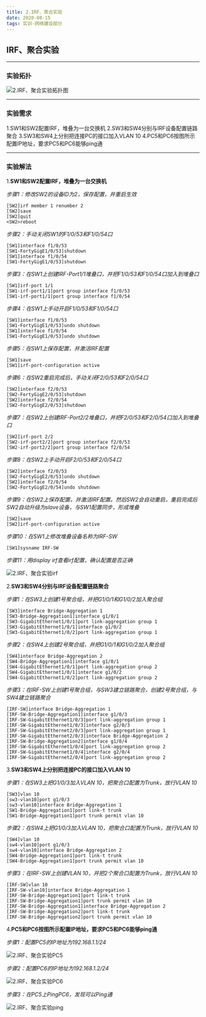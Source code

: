 ```yaml
---
title: 2.IRF、聚合实验
date: 2020-08-15
tags: 实训-网络建设部分
---
```


## IRF、聚合实验
---
### 实验拓扑
![2.IRF、聚合实验拓扑图](https://frankcao3-picgo.oss-cn-shenzhen.aliyuncs.com/img/2.IRF%E3%80%81%E8%81%9A%E5%90%88%E5%AE%9E%E9%AA%8C%E6%8B%93%E6%89%91%E5%9B%BE.PNG)

---
### 实验需求
1.SW1和SW2配置IRF，堆叠为一台交换机
2.SW3和SW4分别与IRF设备配置链路聚合
3.SW3和SW4上分别把连接PC的接口加入VLAN 10
4.PC5和PC6按图所示配置IP地址，要求PC5和PC6能够ping通

---
### 实验解法
1.**SW1和SW2配置IRF，堆叠为一台交换机**

*步骤1：修改SW2的设备ID为2，保存配置，并重启生效*
```
[SW2]irf member 1 renumber 2
[SW2]save
[SW2]quit
<SW2>reboot
```
 *步骤2：手动关闭SW1的F1/0/53和F1/0/54口*
```
[SW1]interface f1/0/53
[SW1-FortyGigE1/0/53]shutdown
[SW1]interface f1/0/54
[SW1-FortyGigE1/0/53]shutdown
```
 *步骤3：在SW1上创建IRF-Port1/1堆叠口，并把F1/0/53和F1/0/54口加入到堆叠口*
```
[SW1]irf-port 1/1
[SW1-irf-port1/1]port group interface f1/0/53
[SW1-irf-port1/1]port group interface f1/0/54
```
 *步骤4：在SW1上手动开启F1/0/53和F1/0/54口*
```
[SW1]interface f1/0/53
[SW1-FortyGigE1/0/53]undo shutdown
[SW1]interface f1/0/54
[SW1-FortyGigE1/0/53]undo shutdown
```
*步骤5：在SW1上保存配置，并激活IRF配置*
```
[SW1]save
[SW1]irf-port-configuration active
```
*步骤6：在SW2重启完成后，手动关闭F2/0/53和F2/0/54口*
```
[SW2]interface f2/0/53
[SW2-FortyGigE2/0/53]shutdown
[SW2]interface f2/0/54
[SW2-FortyGigE2/0/53]shutdown
```
*步骤7：在SW2上创建IRF-Port2/2堆叠口，并把F2/0/53和F2/0/54口加入到堆叠口*
```
[SW2]irf-port 2/2
[SW2-irf-port2/2]port group interface f2/0/53
[SW2-irf-port2/2]port group interface f2/0/54
```
*步骤8：在SW2上手动开启F2/0/53和F2/0/54口*
```
[SW2]interface f2/0/53
[SW2-FortyGigE2/0/53]undo shutdown
[SW2]interface f2/0/54
[SW2-FortyGigE2/0/54]undo shutdown
```
*步骤9：在SW2上保存配置，并激活IRF配置。然后SW2会自动重启，重启完成后SW2自动升级为slave设备，与SW1配置同步，形成堆叠*
```
[SW2]save
[SW2]irf-port-configuration active
```
*步骤10：在SW1上修改堆叠设备名称为IRF-SW*
```
[SW1]sysname IRF-SW
```
*步骤11：用display irf查看irf配置，确认配置是否正确*

![2.IRF、聚合实验irf](https://frankcao3-picgo.oss-cn-shenzhen.aliyuncs.com/img/2.IRF%E3%80%81%E8%81%9A%E5%90%88%E5%AE%9E%E9%AA%8Cirf.PNG)

2.**SW3和SW4分别与IRF设备配置链路聚合**

*步骤1：在SW3上创建1号聚合组，并把G1/0/1和G1/0/2加入聚合组*
```
[SW3]interface Bridge-Aggregation 1
[SW3-Bridge-Aggregation1]interface g1/0/1
[SW3-GigabitEthernet1/0/1]port link-aggregation group 1
[SW3-GigabitEthernet1/0/1]interface g1/0/2
[SW3-GigabitEthernet1/0/2]port link-aggregation group 1
```
*步骤2：在SW4上创建2号聚合组，并把G1/0/1和G1/0/2加入聚合组*
```
[SW4]interface Bridge-Aggregation 2
[SW4-Bridge-Aggregation1]interface g1/0/1
[SW4-GigabitEthernet1/0/1]port link-aggregation group 2
[SW4-GigabitEthernet1/0/1]interface g1/0/2
[SW4-GigabitEthernet1/0/2]port link-aggregation group 2
```
*步骤3：在IRF-SW上创建1号聚合组，与SW3建立链路聚合，创建2号聚合组，与SW4建立链路聚合*
```
[IRF-SW]interface Bridge-Aggregation 1
[IRF-SW-Bridge-Aggregation1]interface g1/0/3
[IRF-SW-GigabitEthernet1/0/3]port link-aggregation group 1
[IRF-SW-GigabitEthernet1/0/3]interface g2/0/3
[IRF-SW-GigabitEthernet2/0/3]port link-aggregation group 1
[IRF-SW-GigabitEthernet2/0/3]interface Bridge-Aggregation 2
[IRF-SW-Bridge-Aggregation2]interface g1/0/4
[IRF-SW-GigabitEthernet1/0/4]port link-aggregation group 2
[IRF-SW-GigabitEthernet1/0/4]interface g2/0/4
[IRF-SW-GigabitEthernet2/0/4]port link-aggregation group 2
```
3.**SW3和SW4上分别把连接PC的接口加入VLAN 10**

*步骤1：在SW3上把G1/0/3加入VLAN 10，把聚合口配置为Trunk，放行VLAN 10*
```
[SW3]vlan 10
[sw3-vlan10]port g1/0/3
[sw3-vlan10]interface Bridge-Aggregation 1
[SW1-Bridge-Aggregation1]port link-t trunk
[SW1-Bridge-Aggregation1]port trunk permit vlan 10
```
*步骤2：在SW4上把G1/0/3加入VLAN 10，把聚合口配置为Trunk，放行VLAN 10*
```
[SW4]vlan 10
[sw4-vlan10]port g1/0/3
[sw4-vlan10]interface Bridge-Aggregation 2
[SW4-Bridge-Aggregation1]port link-t trunk
[SW4-Bridge-Aggregation1]port trunk permit vlan 10
```
*步骤3：在IRF-SW上创建VLAN 10，并把2个聚合口配置为Trunk，放行VLAN 10*
```
[IRF-SW]vlan 10
[IRF-SW-vlan10]interface Bridge-Aggregation 1
[IRF-SW-Bridge-Aggregation1]port link-t trunk
[IRF-SW-Bridge-Aggregation1]port trunk permit vlan 10
[IRF-SW-Bridge-Aggregation1]interface Bridge-Aggregation 2
[IRF-SW-Bridge-Aggregation2]port link-t trunk
[IRF-SW-Bridge-Aggregation2]port trunk permit vlan 10
```
4.**PC5和PC6按图所示配置IP地址，要求PC5和PC6能够ping通**

*步骤1：配置PC5的IP地址为192.168.1.1/24*

![2.IRF、聚合实验PC5](https://frankcao3-picgo.oss-cn-shenzhen.aliyuncs.com/img/2.IRF%E3%80%81%E8%81%9A%E5%90%88%E5%AE%9E%E9%AA%8CPC5.PNG)

*步骤2：配置PC6的IP地址为192.168.1.2/24*

![2.IRF、聚合实验PC6](https://frankcao3-picgo.oss-cn-shenzhen.aliyuncs.com/img/2.IRF%E3%80%81%E8%81%9A%E5%90%88%E5%AE%9E%E9%AA%8CPC6.PNG)

*步骤3：在PC5上PingPC6，发现可以Ping通*

![2.IRF、聚合实验ping](https://frankcao3-picgo.oss-cn-shenzhen.aliyuncs.com/img/2.IRF%E3%80%81%E8%81%9A%E5%90%88%E5%AE%9E%E9%AA%8Cping.PNG)